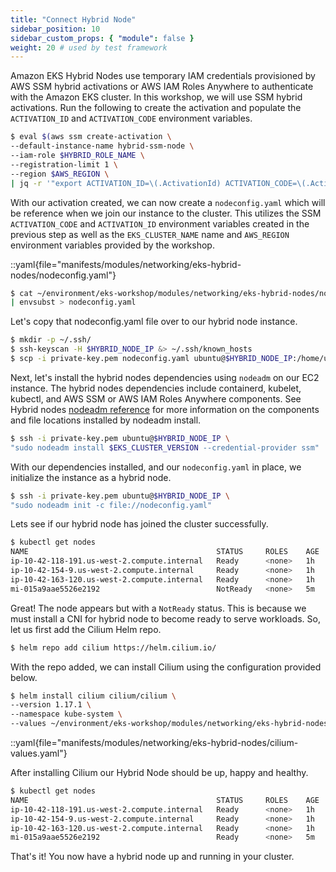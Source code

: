 ```yaml
---
title: "Connect Hybrid Node"
sidebar_position: 10
sidebar_custom_props: { "module": false }
weight: 20 # used by test framework
---
```


Amazon EKS Hybrid Nodes use temporary IAM credentials provisioned by AWS SSM
hybrid activations or AWS IAM Roles Anywhere to authenticate with the Amazon EKS
cluster. In this workshop, we will use SSM hybrid activations. Run the following
to create the activation and populate the `ACTIVATION_ID` and `ACTIVATION_CODE`
environment variables.

```bash timeout=300 wait=30
$ eval $(aws ssm create-activation \
--default-instance-name hybrid-ssm-node \
--iam-role $HYBRID_ROLE_NAME \
--registration-limit 1 \
--region $AWS_REGION \
| jq -r '"export ACTIVATION_ID=\(.ActivationId) ACTIVATION_CODE=\(.ActivationCode)"')
```

With our activation created, we can now create a `nodeconfig.yaml` which will be
reference when we join our instance to the cluster. This utilizes the SSM
`ACTIVATION_CODE` and `ACTIVATION_ID` environment variables created in the
previous step as well as the `EKS_CLUSTER_NAME` name and `AWS_REGION`
environment variables provided by the workshop.

::yaml{file="manifests/modules/networking/eks-hybrid-nodes/nodeconfig.yaml"}

```bash
$ cat ~/environment/eks-workshop/modules/networking/eks-hybrid-nodes/nodeconfig.yaml \
| envsubst > nodeconfig.yaml
```
Let's copy that nodeconfig.yaml file over to our hybrid node instance.

```bash timeout=300 wait=30
$ mkdir -p ~/.ssh/
$ ssh-keyscan -H $HYBRID_NODE_IP &> ~/.ssh/known_hosts
$ scp -i private-key.pem nodeconfig.yaml ubuntu@$HYBRID_NODE_IP:/home/ubuntu/nodeconfig.yaml
```

Next, let's install the hybrid nodes dependencies using `nodeadm` on our EC2 instance. The hybrid nodes dependencies include containerd, kubelet, kubectl, and AWS SSM or AWS IAM Roles Anywhere components. See Hybrid nodes [nodeadm reference](https://docs.aws.amazon.com/eks/latest/userguide/hybrid-nodes-nodeadm.html) for more information on the components and file locations installed by nodeadm install.

```bash timeout=300 wait=30
$ ssh -i private-key.pem ubuntu@$HYBRID_NODE_IP \
"sudo nodeadm install $EKS_CLUSTER_VERSION --credential-provider ssm"
```

With our dependencies installed, and our `nodeconfig.yaml` in place, we initialize the instance as a hybrid node.

```bash timeout=300 wait=30
$ ssh -i private-key.pem ubuntu@$HYBRID_NODE_IP \
"sudo nodeadm init -c file://nodeconfig.yaml"
```

Lets see if our hybrid node has joined the cluster successfully.

```bash timeout=300 wait=30
$ kubectl get nodes
NAME                                          STATUS     ROLES    AGE    VERSION
ip-10-42-118-191.us-west-2.compute.internal   Ready      <none>   1h   v1.31.3-eks-59bf375
ip-10-42-154-9.us-west-2.compute.internal     Ready      <none>   1h   v1.31.3-eks-59bf375
ip-10-42-163-120.us-west-2.compute.internal   Ready      <none>   1h   v1.31.3-eks-59bf375
mi-015a9aae5526e2192                          NotReady   <none>   5m     v1.31.4-eks-aeac579
```

Great! The node appears but with a `NotReady` status. This is because we must install a CNI for hybrid node to become ready to serve workloads. So, let us first add the Cilium Helm repo.

```bash timeout=300 wait=30
$ helm repo add cilium https://helm.cilium.io/
```

With the repo added, we can install Cilium using the configuration provided below.

```bash timeout=300 wait=30
$ helm install cilium cilium/cilium \
--version 1.17.1 \
--namespace kube-system \
--values ~/environment/eks-workshop/modules/networking/eks-hybrid-nodes/cilium-values.yaml
```

::yaml{file="manifests/modules/networking/eks-hybrid-nodes/cilium-values.yaml"}

After installing Cilium our Hybrid Node should be up, happy and healthy.

```bash timeout=300 wait=30
$ kubectl get nodes
NAME                                          STATUS     ROLES    AGE    VERSION
ip-10-42-118-191.us-west-2.compute.internal   Ready      <none>   1h   v1.31.3-eks-59bf375
ip-10-42-154-9.us-west-2.compute.internal     Ready      <none>   1h   v1.31.3-eks-59bf375
ip-10-42-163-120.us-west-2.compute.internal   Ready      <none>   1h   v1.31.3-eks-59bf375
mi-015a9aae5526e2192                          Ready      <none>   5m   v1.31.4-eks-aeac579
```

That's it! You now have a hybrid node up and running in your cluster.
